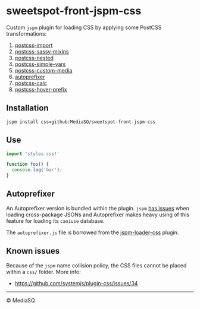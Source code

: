 # sweetspot-front-jspm-css

Custom `jspm` plugin for loading CSS by applying some PostCSS transformations:

1. [postcss-import](https://github.com/postcss/postcss-import)
1. [postcss-sassy-mixins](https://github.com/andyjansson/postcss-sassy-mixins)
1. [postcss-nested](https://github.com/postcss/postcss-nested)
1. [postcss-simple-vars](https://github.com/postcss/postcss-simple-vars)
1. [postcss-custom-media](https://github.com/postcss/postcss-custom-media)
1. [autoprefixer](https://github.com/postcss/autoprefixer)
1. [postcss-calc](https://github.com/postcss/postcss-calc)
1. [postcss-hover-prefix](https://github.com/mediasq/postcss-hover-prefix)

## Installation

```
jspm install css=github:MediaSQ/sweetspot-front-jspm-css
```

## Use

```javascript
import 'styles.css!'

function foo() {
  console.log('bar');
}
```

## Autoprefixer

An Autoprefixer version is bundled within the plugin. `jspm` [has issues](https://github.com/jspm/npm/issues/52) when loading cross-package JSONs and Autoprefixer makes heavy using of this feature for loading its `caniuse` database.

The `autoprefixer.js` file is borrowed from the  [jspm-loader-css](https://github.com/geelen/jspm-loader-css) plugin.

## Known issues

Because of the `jspm` name collision policy, the CSS files cannot be placed within a `css/` folder. More info:

* https://github.com/systemjs/plugin-css/issues/34

***

© MediaSQ
